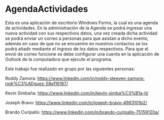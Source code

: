 # AgendaActividades
Esta es una aplicación de escritorio Windows Forms, la cual es una agenda de actividades. 
En la administración de la Agenda se podrá ingresar una nueva actividad con sus respectivos datos, una vez creada dicha actividad se podrá enviar un correo a personas para que asistan a dicho evento, además en caso de que no se encuentre en nuestros contactos se los podrá añadir mediante el ingreso de los datos respectivos. Para que el envió de correo funcione se debe configurar una cuenta en la aplicación de Outlook de la computadora que ejecute el programa.

Este trabajo fue realizado en grupo por las siguientes personas:

Roddy Zamora: https://www.linkedin.com/in/roddy-steeven-zamora-rodr%C3%ADguez-58a116167/

Kevin Simbaña: https://www.linkedin.com/in/kevin-simba%C3%B1a-ti/

Joseph Bravo: https://www.linkedin.com/in/joseph-bravo-4983101b2/

Brando Curipallo: https://www.linkedin.com/in/brando-curipallo-75159120a/

